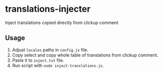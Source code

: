 # translations-injecter
Inject translations copied directly from clickup comment

## Usage

1. Adjust `locales` paths in `config.js` file. 
2. Copy select and copy whole table of translations from clickup comment.
3. Paste it to `inject.txt` file.
4. Run script with `node inject-translations.js`.
